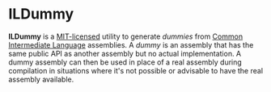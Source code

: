 # ILDummy

**ILDummy** is a [MIT-licensed](LICENSE.md) utility to generate *dummies* from [Common Intermediate Language][cil]
assemblies. A *dummy* is an assembly that has the same public API as another assembly but no actual implementation. A
dummy assembly can then be used in place of a real assembly during compilation in situations where it's not possible
or advisable to have the real assembly available.

[cil]: https://en.wikipedia.org/wiki/Common_Intermediate_Language
